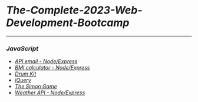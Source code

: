 <h1><em>The-Complete-2023-Web-Development-Bootcamp<em></h1>
<hr>
    <h3>JavaScript</h3>
        <ul>
            <li><a href="https://github.com/mvstoyan/The-Complete-2023-Web-Development-Bootcamp/tree/main/ApiEmail">API email - Node/Express</a></li>
            <li><a href="https://github.com/mvstoyan/The-Complete-2023-Web-Development-Bootcamp/tree/main/BMI%20calculator">BMI calculator - Node/Express</a></li>
            <li><a href="https://github.com/mvstoyan/The-Complete-2023-Web-Development-Bootcamp/tree/main/Drum%20Kit">Drum Kit</a></li>
            <li><a href="https://github.com/mvstoyan/The-Complete-2023-Web-Development-Bootcamp/tree/main/jQuery">jQuery</a></li>
            <li><a href="https://github.com/mvstoyan/The-Complete-2023-Web-Development-Bootcamp/tree/main/The%20Simon%20Game">The Simon Game</a></li>
            <li><a href="https://github.com/mvstoyan/The-Complete-2023-Web-Development-Bootcamp/tree/main/weather">Weather API - Node/Express</a></li>
        </ul>
